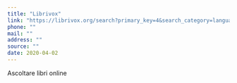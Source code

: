 ```yaml
---
title: "Librivox"
link: "https://librivox.org/search?primary_key=4&search_category=language&search_page=1&search_form=get_results"
phone: ""
mail: ""
address: ""
source: ""
date: 2020-04-02
---
```


Ascoltare libri online
